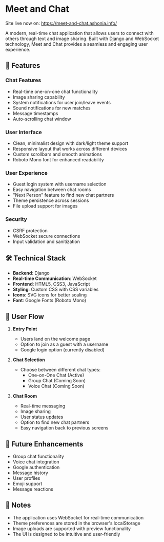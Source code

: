 # Meet and Chat
Site live now on: https://meet-and-chat.ashonia.info/

A modern, real-time chat application that allows users to connect with others through text and image sharing. Built with Django and WebSocket technology, Meet and Chat provides a seamless and engaging user experience.

## 🌟 Features

### Chat Features
- Real-time one-on-one chat functionality
- Image sharing capability
- System notifications for user join/leave events
- Sound notifications for new matches
- Message timestamps
- Auto-scrolling chat window

### User Interface
- Clean, minimalist design with dark/light theme support
- Responsive layout that works across different devices
- Custom scrollbars and smooth animations
- Roboto Mono font for enhanced readability

### User Experience
- Guest login system with username selection
- Easy navigation between chat rooms
- "Next Person" feature to find new chat partners
- Theme persistence across sessions
- File upload support for images

### Security
- CSRF protection
- WebSocket secure connections
- Input validation and sanitization

## 🛠️ Technical Stack

- **Backend**: Django
- **Real-time Communication**: WebSocket
- **Frontend**: HTML5, CSS3, JavaScript
- **Styling**: Custom CSS with CSS variables
- **Icons**: SVG icons for better scaling
- **Font**: Google Fonts (Roboto Mono)


## 🔄 User Flow

1. **Entry Point**
   - Users land on the welcome page
   - Option to join as a guest with a username
   - Google login option (currently disabled)

2. **Chat Selection**
   - Choose between different chat types:
     - One-on-One Chat (Active)
     - Group Chat (Coming Soon)
     - Voice Chat (Coming Soon)

3. **Chat Room**
   - Real-time messaging
   - Image sharing
   - User status updates
   - Option to find new chat partners
   - Easy navigation back to previous screens

## 🚀 Future Enhancements

- Group chat functionality
- Voice chat integration
- Google authentication
- Message history
- User profiles
- Emoji support
- Message reactions

## 📝 Notes

- The application uses WebSocket for real-time communication
- Theme preferences are stored in the browser's localStorage
- Image uploads are supported with preview functionality
- The UI is designed to be intuitive and user-friendly
